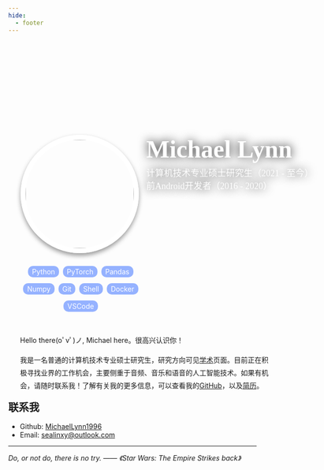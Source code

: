 ```yaml
---
hide:
  - footer
---
```

<style>
        /* * {
            padding: 0;
            margin: 0;
            box-sizing: border-box;
        }

        body {
            width: 100%;
            height: 100vh;
            display: flex;
            justify-content: center;
            align-items: center;
            background-image: linear-gradient(to top, #9795f0 0%, #fbc8d4 100%);
        } */

        .shell {
            width: 780px;
            height: 580px;
            /* background: #ffffff; */
            position: relative;
        }

        .head {
            height: 350px;
            position: relative;
            overflow: hidden;
            z-index: 1;
        }

        .head::before {
            content: '';
            width: 100%;
            height: 100%;
            position: absolute;
            background: url("../assets/images/v2-49125ac9375ff2dc4510ebcfca1a03c2_r1.jpg");
            background-size: cover;
            z-index: -1;
            transform: skewY(-4deg);
            transform-origin: 0 0;
        }

        .cover {
            position: absolute;
            top: 190px;
            left: 25px;
            width: 220px;
            z-index: 2;
            border-radius: 500px;
            border: 10px #fff solid;
            box-shadow: 0 5px 10px #00000065;
        }

        .data {
            padding: 190px 0 0 280px;
            text-shadow: 0 0 20px #000;
        }

        .data .title1 {
            color: white;
            font-size: 50px;
            font: 900 50px '';
            margin-bottom: 5px;
            position: relative;
        }

        .data .title1 span {
            position: absolute;
            top: 17px;
            margin-left: 12px;
            background: #ffe44c;
            border-radius: 5px;
            color: #000000;
            font-size: 14px;
            padding: 0px 4px;
        }

        .data .title2 {
            color: #fff;
            font: 500 18px '';
        }

        .foot {
            line-height: 26px;
            /* color: #444; */
        }

        .tags {
            padding-left: 24px;
            padding-top: 100px;
            width: 250px;
            float: left;
            text-align: center;
        }

        .tag {
            background: rgb(149, 178, 255);
            color: #fff;
            border-radius: 10px;
            padding: 3px 8px;
            font-size: 14px;
            margin-right: 4px;
            line-height: 35px;
            cursor: pointer;
        }

        .tag:hover {
            background: #eee4ad;
            color: #444;
        }

        .introduce {
            padding: 25px 0 0 24px;
            width: 510px;
            float: left;
        }

    </style>
<!-- Hello there(oﾟvﾟ)ノ, Michael here. -->

<!-- 很高兴认识你。 -->

<!-- *** -->

<!-- ## 关于我 -->

<!-- <div>
<div style="float: left;"><img src="../assets/images/portrait.jpg" alt="" width="200" height="200" margin-top="16"></div>
<div style="overflow: hidden; margin-left:16px"><ul>
<li><b>计算机技术专业硕士研究生（2021 - 至今）</b>，研究方向可见<a href="../../academic/" title="学术">学术</a>页面。</li>
<li><b>前Android开发者（2016 - 2020）。</b></li>
<li>目前正在积极寻找业界的工作机会，主要侧重于音频、音乐和语音的人工智能技术。如果有机会，请随时联系我！了解有关我的更多信息，可以查看我的<a href="https://github.com/MichaelLynn1996" title="GitHub">GitHub</a>，以及<a href="../assets/resume_zh.pdf" title="简历">简历</a>。</li>
</ul></div>
</div>
<div></div> -->
<div class="shell">
        <img src="../assets/images/portrait.jpg" alt="" class="cover">
        <div class="head">
            <div class="data">
                <div class="title1">Michael Lynn</div>
                <div class="title2">计算机技术专业硕士研究生（2021 - 至今）</div>
                <div class="title2">前Android开发者（2016 - 2020）</div>
            </div>
        </div>
        <div class="foot">
            <div class="tags">
                <span class="tag">Python</span>
                <span class="tag">PyTorch</span>
                <span class="tag">Pandas</span>
                <span class="tag">Numpy</span>
                <span class="tag">Git</span>
                <span class="tag">Shell</span>
                <span class="tag">Docker</span>
                <span class="tag">VSCode</span>
            </div>
            <div class="introduce">
                <p>Hello there(oﾟvﾟ)ノ, Michael here。很高兴认识你！</p>
                <p>
                    我是一名普通的计算机技术专业硕士研究生，研究方向可见<a href="../../academic/" title="学术">学术</a>页面。目前正在积极寻找业界的工作机会，主要侧重于音频、音乐和语音的人工智能技术。如果有机会，请随时联系我！了解有关我的更多信息，可以查看我的<a href="https://github.com/MichaelLynn1996" title="GitHub">GitHub</a>，以及<a href="../assets/resume_zh.pdf" title="简历">简历</a>。
                </p>
            </div>
        </div>
    </div>

***

## 联系我

- Github: [MichaelLynn1996](https://github.com/MichaelLynn1996)
- Email: [sealinxy@outlook.com](mailto:sealinxy@outlook.com)

***

*Do, or not do, there is no try.
—— 《Star Wars: The Empire Strikes back》*